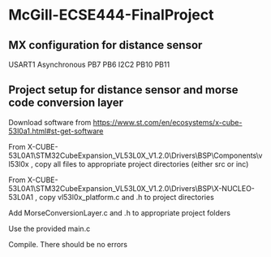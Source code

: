# McGill-ECSE444-FinalProject

## MX configuration for distance sensor
USART1
Asynchronous
PB7
PB6
I2C2
PB10
PB11

## Project setup for distance sensor and morse code conversion layer
Download software from https://www.st.com/en/ecosystems/x-cube-53l0a1.html#st-get-software  

From X-CUBE-53L0A1\STM32CubeExpansion_VL53L0X_V1.2.0\Drivers\BSP\Components\vl53l0x , copy all files to appropriate project directories (either src or inc)

From X-CUBE-53L0A1\STM32CubeExpansion_VL53L0X_V1.2.0\Drivers\BSP\X-NUCLEO-53L0A1 , copy vl53l0x_platform.c and .h to project directories

Add MorseConversionLayer.c and .h to appropriate project folders

Use the provided main.c

Compile. There should be no errors